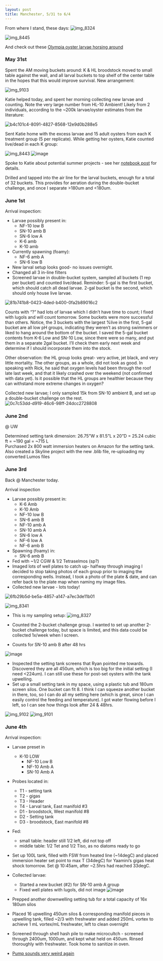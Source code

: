 ```yaml
---
layout: post
title: Manchester, 5/31 to 6/4
---
```


From where I stand, these days: 
![img_8324](https://cloud.githubusercontent.com/assets/17264765/26771524/bef2f788-4973-11e7-964c-ab880688679e.JPG)

![img_8445](https://cloud.githubusercontent.com/assets/17264765/26771365/a4d58880-4972-11e7-9735-002ff0566c9c.JPG)

And check out these [Olympia oyster larvae horsing around](https://youtu.be/CuSGIt139Lc)

### May 31st

Spent the AM moving buckets around: K & HL broodstock moved to small table against the wall, and all larval buckets to top shelf of the center table in the hopes that this would improve survival.  New arrangement: 
 
![img_9103](https://cloud.githubusercontent.com/assets/17264765/26771367/a4e8d836-4972-11e7-9ccf-9047024eb29b.JPG)

Katie helped today, and spent her morning collecting new larvae and counting. Note the very large number from HL-10 Ambient! Likely from 2 individuals, according to the ~200k larvae/oyster estimates from the literature:

![b4c101c4-8091-4827-8568-12e9d0b288e5](https://cloud.githubusercontent.com/assets/17264765/26770907/75bd2bb4-496f-11e7-8760-5b04a0196fdf.png)

Sent Katie home with the excess larvae and 15 adult oysters from each K treatment group (5 per replicate).  While getting her oysters, Katie counted live/dead in each K group:

![img_8443](https://cloud.githubusercontent.com/assets/17264765/26771361/a4bf4afc-4972-11e7-90cd-d2d4e1263b29.JPG)
![image](https://cloud.githubusercontent.com/assets/17264765/26770921/84241032-496f-11e7-9f0a-ec2266a03e0d.png)

Spoke to Katie about potential summer projects - see her [notebook post](https://genefish.wordpress.com/2017/06/01/katies-notebook-manchester-week-2/) for details.

Drilled and tapped into the air line for the larval buckets, enough for a total of 32 buckets. This provides for aeration during the double-bucket challenge, and once I separate >180um and <180um.

### June 1st

Arrival inspection:
- Larvae possibly present in:
    - NF-10 low B
    - SN-10 amb B
    - SN-6 low A
    - K-6 amb
    - K-10 amb
- Currently spawning (foamy):
    - NF-6 amb A
    - SN-6 low B
- New larval setup looks good- no issues overnight.
- Changed all 3 in-line filters
- Screened larvae in double-bucket system, sampled all buckets (1 rep per bucket) and counted live/dead. Reminder: 5-gal is the first bucket, which should catch all dead larvae. 2-gal bucket is the second, which should only house live larvae.

![81b741b8-0423-4ded-b400-0fa2b89016c2](https://cloud.githubusercontent.com/assets/17264765/26770946/ac31e112-496f-11e7-8c53-a8e380a56940.png)

Counts with “?” had lots of larvae which I didn’t have time to count; I fixed with lugols and will count tomorrow. Some buckets were more successful than others. Notice, the 3 buckets with the largest %live in the first, 5-gal bucket are all low pH groups, indicating they weren’t as strong swimmers or liked to hang around the bottom of the bucket. I saved the 5-gal bucket contents from K-6 Low and SN-10 Low, since there were so many, and put them in a separate 2gal bucket. I’ll check them early next week and determine if I should incorporate them into the stock.

Other observation: the HL group looks great- very active, jet black, and very little mortality.  The other groups, as a whole, did not look as good. In speaking with Rick, he said that oxygen levels had been through the roof late last week, and that it likely crashed over the weekend (not confirmed with data yet).  Is it possible that the HL groups are healthier because they can withstand more extreme changes in oxygen?

Collected new larvae; I only sampled 15k from SN-10 ambient B, and set up a double-bucket challenge on the rest.
![0c7c53dd-d919-46c6-98ff-24dcc2728808](https://cloud.githubusercontent.com/assets/17264765/26770949/ae51b404-496f-11e7-91fa-b09f04d2d9ae.png)

### June 2nd

@ UW

Determined setting tank dimension: 26.75”W x 81.5”L x 20”D = 25.24 cubic ft = ~190 gal = ~715 L  
Purchased 2x 800 watt immersion heaters on Amazon for the setting tank.  
Also created a Skyline project with the new .blib file, re-uploading my converted Lumos files  

### June 3rd 

Back @ Manchester today.

Arrival inspection
- Larvae possibly present in:
    - K-6 Amb
    - K-10 Amb
    - NF-10 low B
    - SN-6 amb B
    - NF-10 amb A
    - SN-10 amb A
    - SN-6 low A
    - NF-6 low A
    - NF-6 amb B
- Spawning (foamy) in:
    - SN-6 amb B
- Fed with ~1/2 CGW & 1/2 Tetraselmos (sp?)
- Imaged lots of well plates to catch up- halfway through imaging I decided to stop taking photos of each group prior to imaging the corresponding wells. Instead, I took a photo of the plate & date, and can refer back to the plate map when naming my image files.
- Collected new larvae - lots today!

![6fb29b5d-be5a-4857-a147-a7ec3de11b01](https://cloud.githubusercontent.com/assets/17264765/26770990/029cbaae-4970-11e7-9e7c-1dccbb421c7c.png)

![img_8341](https://cloud.githubusercontent.com/assets/17264765/26771364/a4d425b2-4972-11e7-9c3a-c79eb82816eb.JPG)

- This is my sampling setup: 
![img_8327](https://cloud.githubusercontent.com/assets/17264765/26771360/a4bc7534-4972-11e7-8ecb-179ab4d533a5.JPG)

- Counted the 2-bucket challenge group. I wanted to set up another 2-bucket challenge today, but space is limited, and this data could be collected 1x/week when I screen.
- Counts for SN-10 amb B after 48 hrs

![image](https://cloud.githubusercontent.com/assets/17264765/26770999/0eb760a0-4970-11e7-9c98-1263a31a24b5.png)

- Inspected the setting tank screens that Ryan pointed me towards. Discovered they are all 450um, which is too big for the initial setting (I need <224um).  I can still use these for post-set oysters with the tank upwelling.
- Set up a small setting tank in my space, using a plastic tub and 180um screen silos. One bucket can fit 8.  I think I can squeeze another bucket in there, too, so I can do all my setting here (which is great, since I can easily control the feeding and temperature).  I got water flowing before I left, so I can see how things look after 24 & 48hrs.

![img_9102](https://cloud.githubusercontent.com/assets/17264765/26771366/a4d77d20-4972-11e7-8c47-b1e38a91ddf8.JPG)
![img_9101](https://cloud.githubusercontent.com/assets/17264765/26771362/a4bf8c10-4972-11e7-9406-031eb6a582ae.JPG)

### June 4th

Arrival inspection:
- Larvae preset in
    - K-10 LOW
        - NF-10 Low B
        - NF-10 Amb A
        - SN-10 Amb A
- Probes located in:
    - T1 - setting tank
    - T2 - gigas
    - T3 - Header
    - T4 - Larval tank, East manifold #3
    - D1 - broodstock, West manifold #8
    - D2 - Setting tank
    - D3 - broodstock, East manifold #8
- Fed:
    - small table: header still 1/2 left, did not top off
    - middle table: 1/2 Tet and 1/2 Tiso, as no diatoms ready to go
- Set up 100L tank, filled with FSW from heated line (~14degC) and placed immersion heater set point to max T (34degC) for Yaamini’s gigas heat shock tomorrow.  Set @ 10:45am, after ~2.5hrs had reached 33degC.
- Collected larvae:
    - Started a new bucket (#2) for SN-10 amb A group
    - Fixed well plates with lugols, did not image
![image](https://cloud.githubusercontent.com/assets/17264765/26771596/4ed2095c-4974-11e7-9300-754b9cc5892f.png)

- Prepped another downwelling setting tub for a total capacity of 16x 180um silos
- Placed 16 upwelling 450um silos & corresponding manifold pieces in upwelling tank, filled ~2/3 with freshwater and added 250mL vortex to achieve 1 mL vortex/mL freshwater, left to clean overnight
- Screened through shell hash pile to make microcultch - screened through 2400um, 1000um, and kept what held on 450um. Rinsed thoroughly with freshwater. Took home to sanitize in oven.
- [Pump sounds very weird again](https://youtu.be/GFPh4mZ27T0)
